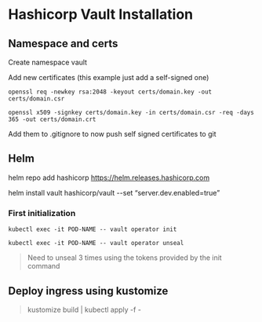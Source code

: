 # Hashicorp Vault Installation

## Namespace and certs

Create namespace vault

Add new certificates (this example just add a self-signed one)

```
openssl req -newkey rsa:2048 -keyout certs/domain.key -out certs/domain.csr

openssl x509 -signkey certs/domain.key -in certs/domain.csr -req -days 365 -out certs/domain.crt
```

Add them to .gitignore to now push self signed certificates to git


## Helm

helm repo add hashicorp https://helm.releases.hashicorp.com

helm install vault hashicorp/vault --set “server.dev.enabled=true”

### First initialization

```
kubectl exec -it POD-NAME -- vault operator init

kubectl exec -it POD-NAME -- vault operator unseal
```

> Need to unseal 3 times using the tokens provided by the init command

## Deploy ingress using kustomize

> kustomize build | kubectl apply -f -



